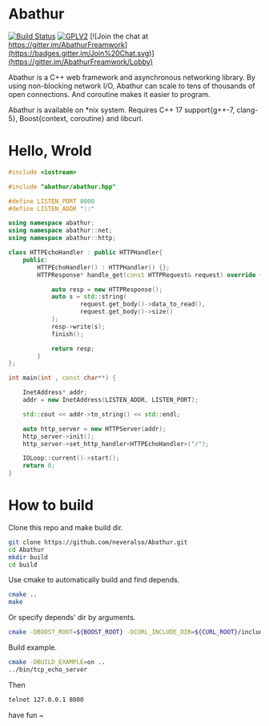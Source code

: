 # Abathur

[![Build Status](https://travis-ci.org/neveralso/Abathur.svg?branch=master)](https://travis-ci.org/neveralso/Abathur)  [![GPLV2](https://img.shields.io/badge/License-GPLV2-brightgreen.svg)](http://www.gnu.org/licenses/gpl-2.0.html)  [![Join the chat at https://gitter.im/AbathurFreamwork](https://badges.gitter.im/Join%20Chat.svg)](https://gitter.im/AbathurFreamwork/Lobby)

Abathur is a C++ web framework and asynchronous networking library.
By using non-blocking network I/O,
Abathur can scale to tens of thousands of open connections. And
coroutine makes it easier to program.

Abathur is available on *nix system. Requires C++ 17 support{g++-7, clang-5}, Boost{context, coroutine} and libcurl.


# Hello, Wrold

```c++
#include <iostream>

#include "abathur/abathur.hpp"

#define LISTEN_PORT 8000
#define LISTEN_ADDR "::"

using namespace abathur;
using namespace abathur::net;
using namespace abathur::http;

class HTTPEchoHandler : public HTTPHandler{
    public:
        HTTPEchoHandler() : HTTPHandler() {};
        HTTPResponse* handle_get(const HTTPRequest& request) override {

            auto resp = new HTTPResponse();
            auto s = std::string(
                    request.get_body()->data_to_read(),
                    request.get_body()->size()
            );
            resp->write(s);
            finish();

            return resp;
        }
};

int main(int , const char**) {

    InetAddress* addr;
    addr = new InetAddress(LISTEN_ADDR, LISTEN_PORT);

    std::cout << addr->to_string() << std::endl;

    auto http_server = new HTTPServer(addr);
    http_server->init();
    http_server->set_http_handler<HTTPEchoHandler>("/");

    IOLoop::current()->start();
    return 0;
}
```


# How to build 

Clone this repo and make build dir.
```sh
git clone https://github.com/neveralso/Abathur.git
cd Abathur
mkdir build
cd build
```

Use cmake to automatically build and find depends.
```sh
cmake ..
make
```

Or specify depends' dir by arguments.
```sh
cmake -DBOOST_ROOT=${BOOST_ROOT} -DCURL_INCLUDE_DIR=${CURL_ROOT}/include -DCURL_LIBRARY=${CURL_ROOT}/lib ..
```

Build example.
```sh
cmake -DBUILD_EXAMPLE=on ..
../bin/tcp_echo_server

```

Then

```sh
telnet 127.0.0.1 8000
```

have fun ~

